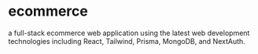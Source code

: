 # ecommerce

a full-stack ecommerce web application using the latest web development technologies including React, Tailwind, Prisma, MongoDB, and NextAuth.
